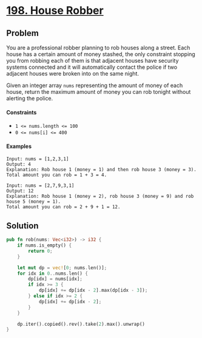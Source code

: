 # [198. House Robber](https://leetcode.com/problems/house-robber/)

## Problem

You are a professional robber planning to rob houses along a street. Each house
has a certain amount of money stashed, the only constraint stopping you from
robbing each of them is that adjacent houses have security systems connected and
it will automatically contact the police if two adjacent houses were broken into
on the same night.

Given an integer array `nums` representing the amount of money of each house,
return the maximum amount of money you can rob tonight without alerting the
police.

#### Constraints

* `1 <= nums.length <= 100`
* `0 <= nums[i] <= 400`

#### Examples

```text
Input: nums = [1,2,3,1]
Output: 4
Explanation: Rob house 1 (money = 1) and then rob house 3 (money = 3).
Total amount you can rob = 1 + 3 = 4.
```

```text
Input: nums = [2,7,9,3,1]
Output: 12
Explanation: Rob house 1 (money = 2), rob house 3 (money = 9) and rob house 5 (money = 1).
Total amount you can rob = 2 + 9 + 1 = 12.
```

## Solution

```rust
pub fn rob(nums: Vec<i32>) -> i32 {
    if nums.is_empty() {
        return 0;
    }

    let mut dp = vec![0; nums.len()];
    for idx in 0..nums.len() {
        dp[idx] = nums[idx];
        if idx >= 3 {
            dp[idx] += dp[idx - 2].max(dp[idx - 3]);
        } else if idx >= 2 {
            dp[idx] += dp[idx - 2];
        }
    }

    dp.iter().copied().rev().take(2).max().unwrap()
}
```